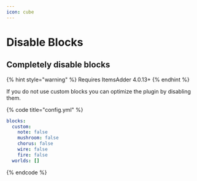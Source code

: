 ```yaml
---
icon: cube
---
```


# Disable Blocks

## Completely disable blocks

{% hint style="warning" %}
Requires ItemsAdder 4.0.13+
{% endhint %}

If you do not use custom blocks you can optimize the plugin by disabling them.

{% code title="config.yml" %}
```yaml
blocks:
  custom:
    note: false
    mushroom: false
    chorus: false
    wire: false
    fire: false
  worlds: []
```
{% endcode %}
